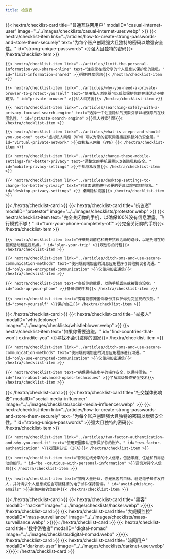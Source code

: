 ```yaml
---
title: 检查表
---
```

<div class="checklist-grid">
{{< hextra/checklist-card title="普通互联网用户" modalID="casual-internet-user" image="../../images/checklists/casual-internet-user.webp" >}}
    {{< hextra/checklist-item link="../articles/how-to-create-strong-passwords-and-store-them-securely" text="为每个账户创建强大且独特的密码以增强安全性。" id="strong-unique-passwords" >}}强大且独特的密码{{< /hextra/checklist-item >}}

    {{< hextra/checklist-item link="../articles/limit-the-personal-information-you-share-online" text="注意您在线分享的个人信息以保护您的隐私。" id="limit-information-shared" >}}限制共享信息{{< /hextra/checklist-item >}}

    {{< hextra/checklist-item link="../articles/why-you-need-a-private-browser-to-protect-yourself" text="使用私人浏览器可以帮助保护您的在线活动不被窥探。" id="private-browser" >}}私人浏览器{{< /hextra/checklist-item >}}

    {{< hextra/checklist-item link="../articles/searching-safely-with-a-privacy-focused-search-engine" text="选择一个注重隐私的搜索引擎以增强您的在线匿名性。" id="private-search-engine" >}}私人搜索引擎{{< /hextra/checklist-item >}}

    {{< hextra/checklist-item link="../articles/what-is-a-vpn-and-should-you-use-one" text="虚拟私人网络（VPN）可以为您的互联网连接提供额外的安全层。" id="virtual-private-network" >}}虚拟私人网络（VPN）{{< /hextra/checklist-item >}}

    {{< hextra/checklist-item link="../articles/change-these-mobile-settings-for-better-privacy" text="调整您的手机设置以改善隐私和安全。" id="mobile-privacy-settings" >}}手机隐私设置{{< /hextra/checklist-item >}}

    {{< hextra/checklist-item link="../articles/desktop-settings-to-change-for-better-privacy" text="对桌面设置进行必要的更改以增强您的隐私。" id="desktop-privacy-settings" >}} 桌面隐私设置{{< /hextra/checklist-item >}}
{{< /hextra/checklist-card >}}
{{< hextra/checklist-card title="抗议者" modalID="protestor" image="../../images/checklists/protestor.webp" >}}
    {{< hextra/checklist-item text="完全关闭你的手机，以确保100%没有信息泄露。飞行模式不够！" id="turn-your-phone-completely-off" >}}完全关闭你的手机{{< /hextra/checklist-item >}}

    {{< hextra/checklist-item text="仔细规划前往和离开抗议活动的路线，以避免潜在的警察活动和监视热点。" id="plan-your-trip" >}}规划你的行程{{< /hextra/checklist-item >}}
    
    {{< hextra/checklist-item link="../articles/ditch-sms-and-use-secure-communication-methods" text="使用端到端加密的消息应用程序与其他抗议者沟通。" id="only-use-encrypted-communication" >}}仅使用加密通信{{< /hextra/checklist-item >}}

    {{< hextra/checklist-item text="备份你的数据，以防手机丢失或被警方没收。" id="back-up-your-phone" >}}备份你的手机{{< /hextra/checklist-item >}}

    {{< hextra/checklist-item text="穿着能够掩盖你身份并保护你免受监视的衣物。" id="cover-yourself" >}}保护自己{{< /hextra/checklist-item >}}
{{< /hextra/checklist-card >}}
{{< hextra/checklist-card title="举报人" modalID="whistleblower" image="../../images/checklists/whistleblower.webp" >}}
    {{< hextra/checklist-item text="如果你需要逃跑。" id="find-countries-that-won't-extradite-you" >}}寻找不会引渡你的国家{{< /hextra/checklist-item >}}

    {{< hextra/checklist-item link="../articles/ditch-sms-and-use-secure-communication-methods" text="使用端到端加密的消息应用程序进行沟通。" id="only-use-encrypted-communication" >}}仅使用加密通信{{< /hextra/checklist-item >}}

    {{< hextra/checklist-item text="确保保持高水平的操作安全，以保持匿名。" id="learn-about-advanced-opsec-techniques" >}}了解高级操作安全技术{{< /hextra/checklist-item >}}
{{< /hextra/checklist-card >}}
{{< hextra/checklist-card title="社交媒体影响者" modalID="social-media-influencer" image="../../images/checklists/social-media-influencer.webp" >}}
    {{< hextra/checklist-item link="../articles/how-to-create-strong-passwords-and-store-them-securely" text="为每个账户创建强大且独特的密码以增强安全性。" id="strong-unique-passwords" >}}强大且独特的密码{{< /hextra/checklist-item >}}

    {{< hextra/checklist-item link="../articles/two-factor-authentication-and-why-you-need-it" text="使用双因素认证来保护你的账户。" id="two-factor-authentication" >}}双因素认证 (2FA){{< /hextra/checklist-item >}}

    {{< hextra/checklist-item text="限制在线分享的个人信息，包括家庭、住址和日常活动的细节。" id="be -cautious-with-personal-information" >}}谨慎对待个人信息{{< /hextra/checklist-item >}}

    {{< hextra/checklist-item text="拥有大量粉丝，你是黑客的目标。验证电子邮件发件人，并对请求个人信息或包含可疑链接的电子邮件保持警惕。" id="avoid-phishing-emails" >}}避免网络钓鱼邮件{{< /hextra/checklist-item >}}
{{< /hextra/checklist-card >}}
{{< hextra/checklist-card title="黑客" modalID="hacker" image="../../images/checklists/hacker.webp" >}}{{< /hextra/checklist-card >}}
{{< hextra/checklist-card title="大规模监控" modalID="mass-surveillance" image="../../images/checklists/mass-surveillance.webp" >}}{{< /hextra/checklist-card >}}
{{< hextra/checklist-card title="数字游牧者" modalID="digital-nomad" image="../../images/checklists/digital-nomad.webp" >}}{{< /hextra/checklist-card >}}
{{< hextra/checklist-card title="暗网用户" modalID="darknet-user" image="../../images/checklists/darknet-user.webp" >}}{{< /hextra/checklist-card >}}
</div>
